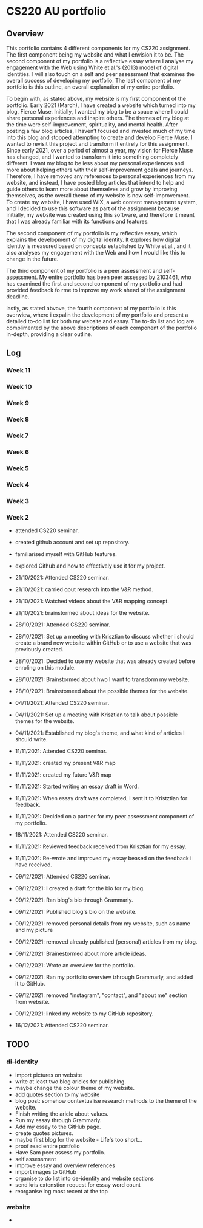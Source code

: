 # CS220 AU portfolio
## Overview 
This portfolio contains 4 different components for my CS220 assignment. The first component being my website and what I envision it to be. The second component of my portfolio is a reflective essay where I analyse my engagement with the Web using White et al.'s (2013) model of digital identities. I will also touch on a self and peer assessment that examines the overall success of developing my portfolio. The last component of my portfolio is this outline, an overall explanation of my entire portfolio. 

To begin with, as stated above, my website is my first component of the portfolio. Early 2021 (March), I have created a website which turned into my blog, Fierce Muse. Initially, I wanted my blog to be a space where I could share personal experiences and inspire others. The themes of my blog at the time were self-improvement, spirituality, and mental health. After posting a few blog articles, I haven’t focused and invested much of my time into this blog and stopped attempting to create and develop Fierce Muse. I wanted to revisit this project and transform it entirely for this assignment. Since early 2021, over a period of almost a year, my vision for Fierce Muse has changed, and I wanted to transform it into something completely different. I want my blog to be less about my personal experiences and more about helping others with their self-improvement goals and journeys. Therefore, I have removed any references to personal experiences from my website, and instead, I have posted blog articles that intend to help and guide others to learn more about themselves and grow by improving themselves, as the overall theme of my website is now self-improvement. To create my website, I have used WIX, a web content management system, and I decided to use this software as part of the assignment because initially, my website was created using this software, and therefore it meant that I was already familiar with its functions and features. 

The second component of my portfolio is my reflective essay, which explains the development of my digital identity. It explores how digital identity is measured based on concepts established by White et al., and it also analyses my engagement with the Web and how I would like this to change in the future.

The third component of my portfolio is a peer assessment and self-assessment. My entire portfolio has been peer assessed by 2103461, who has examined the first and second component of my portfolio and had provided feedback fo rme to improve my work ahead of the assignment deadline.

lastly, as stated abvove, the fourth component of my portfolio is this overwiew, where i expalin the development of my portfolio and present a detailed to-do list for both my website and essay. The to-do list and log are complimented by the above descriptions of each component of the portfolio in-depth, providing a clear outline.  


## Log 
### Week 11 

### Week 10 

### Week 9 

### Week 8 

### Week 7

### Week 6 

### Week 5 

### Week 4

### Week 3 

### Week 2 
- attended CS220 seminar. 
- created github account and set up repository. 
- familiarised myself with GitHub features. 
- explored Github and how to effectively use it for my project. 

- 21/10/2021: Attended CS220 seminar.
- 21/10/2021: carried oput research into the V&R method. 
- 21/10/2021: Watched videos about the V&R mapping concept. 
- 21/10/2021: brainstormed about ideas for the website.
- 28/10/2021: Attended CS220 seminar.
- 28/10/2021: Set up a meeting with Krisztian to discuss whether i should create a brand new website within GitHub or to use a website that was previously created. 
- 28/10/2021: Decided to use my website that was already created before enroling on this module. 
- 28/10/2021: Brainstormed about hwo I want to transdorm my website. 
- 28/10/2021: Brainstomeed about the possible themes for the website.
- 04/11/2021: Attended CS220 seminar.
- 04/11/2021: Set up a meeting with Krisztian to talk about possible themes for the website. 
- 04/11/2021: Established my blog's theme, and what kind of articles I should write. 
- 11/11/2021: Attended CS220 seminar.
- 11/11/2021: created my present V&R map 
- 11/11/2021: created my future V&R map 
- 11/11/2021: Started writing an essay draft in Word.
- 11/11/2021: When essay draft was completed, I sent it to Kristztian for feedback. 
- 11/11/2021: Decided on a partner for my peer assessment component of my portfolio. 
- 18/11/2021: Attended CS220 seminar.
- 11/11/2021: Reviewed feedback received from Krisztian for my essay. 
- 11/11/2021: Re-wrote and improved my essay beased on the feedback i have received. 
- 09/12/2021: Attended CS220 seminar.
- 09/12/2021: I created a draft for the bio for my blog. 
- 09/12/2021: Ran blog's bio through Grammarly. 
- 09/12/2021: Published blog's bio on the website. 
- 09/12/2021: removed personal details from my website, such as name and my picture
- 09/12/2021: removed already published (personal) articles from my blog.  
- 09/12/2021: Brainestormed about more article ideas. 
- 09/12/2021: Wrote an overview for the portfolio. 
- 09/12/2021: Ran my portfolio overview trhrough Grammarly, and added it to GitHub. 
- 09/12/2021: removed "instagram", "contact", and "about me" section from website. 
- 09/12/2021: linked my website to my GitHub repository. 
- 16/12/2021: Attended CS220 seminar.




## TODO 
### di-identity 
-  import pictures on website 
-  write at least two blog aricles for publishing. 
-  maybe change the colour theme of my website. 
-  add quotes section to my website 
-  blog post: somehow contextualise research methods to the theme of the website. 
-  Finish writing the aricle about values.
-  Run my essay through Grammarly. 
-  Add my essay to the GitHub page.
-  create quotes pictures. 
-  maybe first blog for the website - Life's too short... 
-  proof read entire portfolio 
-  Have Sam peer assess my portfolio. 
-  self assessment 
-  improve essay and overview references 
-  import images to GitHub 
-  organise to do list into de-identity and website sections 
-  send kris extenstion request for essay word count 
-  reorganise log most recent at the top 

### website 
- 
